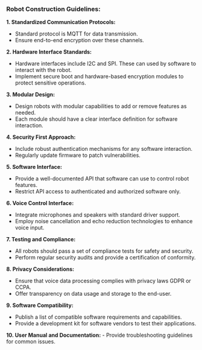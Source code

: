 ### Robot Construction Guidelines:

**1. Standardized Communication Protocols:**
   - Standard protocol is MQTT for data transmission.
   - Ensure end-to-end encryption over these channels.

**2. Hardware Interface Standards:**
   - Hardware interfaces include I2C and SPI. These can used by software to interact with the robot.
   - Implement secure boot and hardware-based encryption modules to protect sensitive operations.

**3. Modular Design:**
   - Design robots with modular capabilities to add or remove features as needed.
   - Each module should have a clear interface definition for software interaction.

**4. Security First Approach:**
   - Include robust authentication mechanisms for any software interaction.
   - Regularly update firmware to patch vulnerabilities.

**5. Software Interface:**
   - Provide a well-documented API that software can use to control robot features.
   - Restrict API access to authenticated and authorized software only.

**6. Voice Control Interface:**
   - Integrate microphones and speakers with standard driver support.
   - Employ noise cancellation and echo reduction technologies to enhance voice input.

**7. Testing and Compliance:**
   - All robots should pass a set of compliance tests for safety and security.
   - Perform regular security audits and provide a certification of conformity.

**8. Privacy Considerations:**
   - Ensure that voice data processing complies with privacy laws GDPR or CCPA.
   - Offer transparency on data usage and storage to the end-user.

**9. Software Compatibility:**
   - Publish a list of compatible software requirements and capabilities.
   - Provide a development kit for software vendors to test their applications.

**10. User Manual and Documentation:**
    - Provide troubleshooting guidelines for common issues.
